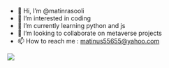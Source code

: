 - 👋 Hi, I’m @matinrasooli
- 👀 I’m interested in coding
- 🌱 I’m currently learning python and js
- 💞️ I’m looking to collaborate on metaverse projects
- 📫 How to reach me : matinus55655@yahoo.com

<!---
matinrasooli/matinrasooli is a ✨ special ✨ repository because its `README.md` (this file) appears on your GitHub profile.
You can click the Preview link to take a look at your changes.
--->
<img src="https://img.shields.io/badge/Google_chrome-4285F4?style=for-the-badge&logo=Google-chrome&logoColor=white" />
